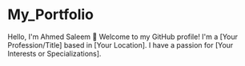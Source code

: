 # My_Portfolio
Hello, I'm Ahmed Saleem 👋  Welcome to my GitHub profile! I'm a [Your Profession/Title] based in [Your Location]. I have a passion for [Your Interests or Specializations].
